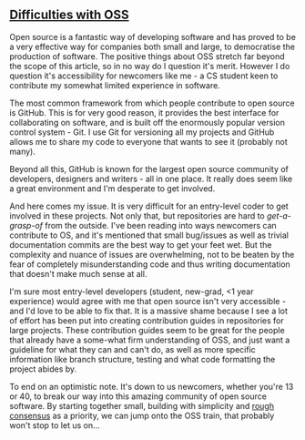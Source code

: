 ## [Difficulties with OSS]()

Open source is a fantastic way of developing software and has proved to be a very effective way for companies both small and large, to democratise the production of software.
The positive things about OSS stretch far beyond the scope of this article, so in no way do I question it's merit. However I do question it's accessibility for newcomers like me - a CS student keen to contribute my somewhat limited experience in software.

The most common framework from which people contribute to open source is GitHub. This is for very good reason, it provides the best interface for collaborating on software, and is built off the enormously popular version control system - Git. I use Git for versioning all my projects and GitHub allows me to share my code to everyone that wants to see it (probably not many).

Beyond all this, GitHub is known for the largest open source community of developers, designers and writers - all in one place. It really does seem like a great environment and I'm desperate to get involved.

And here comes my issue. It is very difficult for an entry-level coder to get involved in these projects. Not only that, but repositories are hard to _get-a-grasp-of_ from the outside. I've been reading into ways newcomers can contribute to OS, and it's mentioned that small bug/issues as well as trivial documentation commits are the best way to get your feet wet. But the complexity and nuance of issues are overwhelming, not to be beaten by the fear of completely misunderstanding code and thus writing documentation that doesn't make much sense at all.

I'm sure most entry-level developers (student, new-grad, <1 year experience) would agree with me that open source isn't very accessible - and I'd love to be able to fix that. It is a massive shame because I see a lot of effort has been put into creating contribution guides in repositories for large projects. These contribution guides seem to be great for the people that already have a some-what firm understanding of OSS, and just want a guideline for what they can and can't do, as well as more specific information like branch structure, testing and what code formatting the project abides by.

To end on an optimistic note. It's down to us newcomers, whether you're 13 or 40, to break our way into this amazing community of open source software. By starting together small, building with simplicity and [rough consensus](https://breakingsmart.com/en/season-1/rough-consensus-and-maximal-interestingness/) as a priority, we can jump onto the OSS train, that probably won't stop to let us on...

